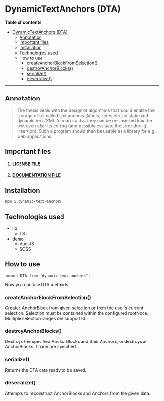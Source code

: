 # DynamicTextAnchors (DTA)

**Table of contents**

- [DynamicTextAnchors (DTA)](#dynamictextanchors-dta)
  - [Annotation](#annotation)
  - [Important files](#important-files)
  - [Installation](#installation)
  - [Technologies used](#technologies-used)
  - [How to use](#how-to-use)
    - [createAnchorBlockFromSelection()](#createanchorblockfromselection)
    - [destroyAnchorBlocks()](#destroyanchorblocks)
    - [serialize()](#serialize)
    - [deserialize()](#deserialize)

---

## Annotation

> The thesis deals with the design of algorithms that would enable the storage of so-called text
> anchors (labels, notes etc.) in static and dynamic text (XML format) so that they can be re-
> inserted into the text even after its editing (and possibly evaluate the error during insertion). Such
> a program should then be usable as a library for e.g., web applications.

## Important files

1.  #### [LICENSE FILE](./LICENSE.md)
2.  #### [DOCUMENTATION FILE](/documentation/Documentation.pdf)

## Installation

`npm i dynamic-text-anchors`

## Technologies used

- lib
  - TS
- demo
  - Vue.JS
  - SCSS

## How to use

`import DTA from "dynamic-text-anchors";`

Now you can use DTA methods

### createAnchorBlockFromSelection()

Creates AnchorBlock from given selection or from the user's current selection. Selection must be contained within the configured rootNode. Multiple selection ranges _are_ supported.

### destroyAnchorBlocks()

Destroys the specified AnchorBlocks and their Anchors, or destroys all AnchorBlocks if none are specified.

### serialize()

Returns the DTA data ready to be saved.

### deserialize()

Attempts to reconstruct AnchorBlocks and Anchors from the given data.
